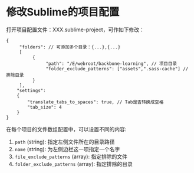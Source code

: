 # 修改Sublime的项目配置

打开项目配置文件：XXX.sublime-project，可作如下修改：

    {
         "folders": // 可添加多个目录：{...},{...}
         [
              {
                   "path": "/E/webroot/backbone-learning", // 项目目录
                   "folder_exclude_patterns": ["assets",".sass-cache"] // 排除目录
              }
         ],
        "settings":
        {
            "translate_tabs_to_spaces": true, // Tab是否转换成空格
            "tab_size": 4
        }
    }

在每个项目的文件数组配置中，可以设置不同的内容:

1. `path` (string): 指定左侧文件所在的目录路径
2. `name` (string): 为左侧边栏这一项指定一个名字
3. `file_exclude_patterns` (array): 指定排除的文件
4. `folder_exclude_patterns` (array): 指定排除的目录
